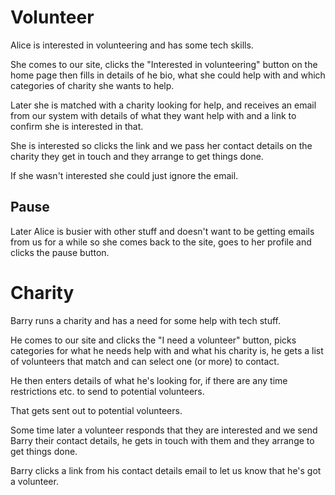# Volunteer

Alice is interested in volunteering and has some tech skills.

She comes to our site, clicks the "Interested in volunteering" button on the home page then fills in details of he bio, what she could help with and which categories of charity she wants to help. 

Later she is matched with a charity looking for help, and receives an email from our system with details of what they want help with and a link to confirm she is interested in that. 

She is interested so clicks the link and we pass her contact details on the charity they get in touch and they arrange to get things done. 

If she wasn't interested she could just ignore the email.  

## Pause

Later Alice is busier with other stuff and doesn't want to be getting emails from us for a while so she comes back to the site, goes to her profile and clicks the pause button. 

# Charity

Barry runs a charity and has a need for some help with tech stuff. 

He comes to our site and clicks the "I need a volunteer" button, picks categories for what he needs help with and what his charity is, he gets a list of volunteers that match and can select one (or more) to contact.

He then enters details of what he's looking for, if there are any time restrictions etc. to send to potential volunteers. 

That gets sent out to potential volunteers.

Some time later a volunteer responds that they are interested and we send Barry their contact details, he gets in touch with them and they arrange to get things done.

Barry clicks a link from his contact details email to let us know that he's got a volunteer.



